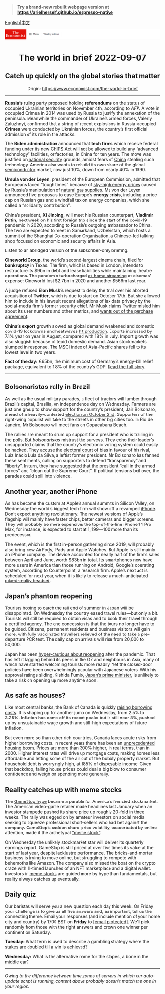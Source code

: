 > **Try a brand-new rebuilt webpage version at https://arielherself.github.io/espresso-native**

[English](https://github.com/arielherself/espresso/blob/main/README.md)|[中文](https://github-com.translate.goog/arielherself/espresso/blob/main/README.md?_x_tr_sl=en&_x_tr_tl=zh-CN&_x_tr_hl=zh-CN&_x_tr_pto=wapp)



![The Economist](menubar.png)

# <p align="center">The world in brief 2022-09-07</p>

## <p align="center">Catch up quickly on the global stories that matter</p>

<p align="center">Origin: <a href="https://www.economist.com/the-world-in-brief">https://www.economist.com/the-world-in-brief</a><hr>

<strong>Russia’s</strong> ruling party proposed holding <strong>referendums</strong> on the status of occupied Ukrainian territories on November 4th, according to <em>AFP</em>. A [vote](https://www.economist.com/europe/2014/03/15/a-predictable-outcome) in occupied Crimea in 2014 was used by Russia to justify the annexation of the peninsula. Meanwhile the commander of Ukraine’s armed forces, Valeriy Zaluzhnyi, confirmed that a string of recent explosions in Russia-occupied <strong>Crimea </strong>were conducted by Ukrainian forces, the country’s first official admission of its role in the attacks.

The <strong>Biden administration </strong>announced that <strong>tech firms</strong> which receive federal funding under its new [CHIPS Act](https://www.economist.com/united-states/2022/07/29/america-takes-on-china-with-a-giant-microchips-bill) will not be allowed to build any “advanced technology” facilities, or factories, in China for ten years. The move was justified on [national security](https://www.economist.com/britain/2022/07/07/britain-and-america-sound-a-joint-alarm-over-china) grounds, amidst fears of [China](https://www.economist.com/international/2022/01/29/will-china-dominate-the-world-of-semiconductors) stealing such technology. America also wants to rebuild its own share of the global [semiconductor](https://www.economist.com/business/2022/07/10/after-a-turbocharged-boom-are-chipmakers-in-for-a-supersize-bust) market, now just 10%, down from nearly 40% in 1990.

<strong>Ursula von der Leyen</strong>, president of the European Commission, admitted that Europeans faced “tough times” because of [sky-high energy prices](https://www.economist.com/europe/2022/09/05/europe-scrambles-to-protect-citizens-from-sky-high-energy-prices) caused by Russia’s manipulation of [natural gas supplies](https://www.economist.com/europe/2022/07/11/europe-is-preparing-for-russian-gas-to-be-cut-off-this-winter). Ms von der Leyen announced five proposals to ease Europe’s <strong>energy crisis</strong>, including a price cap on Russian gas and a windfall tax on energy companies, which she called a “solidarity contribution”.

China’s president, <strong>Xi Jinping</strong>, will meet his Russian counterpart, <strong>Vladimir Putin</strong>, next week on his first foreign trip since the start of the covid-19 pandemic in 2020, according to Russia’s outgoing ambassador to China. The two are expected to meet in Samarkand, Uzbekistan, which hosts a summit of the Shanghai Co-operation Organisation, a Chinese-led talking shop focused on economic and security affairs in Asia.

Listen to an abridged version of the subscriber-only briefing.

<strong>Cineworld Group</strong>, the world’s second-largest cinema chain, filed for <strong>bankruptcy</strong> in Texas. The firm, which is based in London, intends to restructure its $9bn in debt and lease liabilities while maintaining theatre operations. The pandemic turbocharged [at-home streaming](https://www.economist.com/business/disney-netflix-apple-is-anyone-winning-the-streaming-wars/21807591) at cinemas’ expense: Cineworld lost $2.7bn in 2020 and another $566m last year.

A judge refused <strong>Elon Musk’s </strong>request to delay the trial over his aborted acquisition of <strong>Twitter</strong>, which is due to start on October 17th. But she allowed him to include in his lawsuit recent allegations of lax data privacy by the social-media firm’s former security chief. Mr Musk claims Twitter misled him about its user numbers and other metrics, and [wants out of the purchase agreement](https://www.economist.com/business/2022/07/11/with-or-without-elon-musk-twitter-is-overdue-a-shake-up).

<strong>China’s export</strong> growth slowed as global demand weakened and domestic covid-19 lockdowns and heatwaves [hit production](https://www.economist.com/the-economist-explains/2022/09/06/will-chinas-economy-ever-overtake-americas). Exports increased by 7.1% year on year in August, compared with 18% in July. Import growth was also sluggish because of tepid domestic demand. Asian stockmarkets slumped in response. The MSCI index of Asia-Pacific shares fell to its lowest level in two years.

<strong>Fact of the day:</strong> €65bn, the minimum cost of Germany’s energy-bill relief package, equivalent to 1.8% of the country’s GDP. [Read the full story](https://www.economist.com/europe/2022/09/05/europe-scrambles-to-protect-citizens-from-sky-high-energy-prices).

----------

## Bolsonaristas rally in Brazil

As well as the usual military parades, a fleet of tractors will lumber through Brazil’s capital, Brasília, on independence day on Wednesday. Farmers are just one group to show support for the country’s president, Jair Bolsonaro, ahead of a heavily-contested [election on October 2nd](https://www.economist.com/the-americas/2022/07/14/might-jair-bolsonaro-try-to-steal-brazils-election). Supporters of the right-wing populist will take to the streets in other big cities too. In Rio de Janeiro, Mr Bolsonaro will meet fans on Copacabana Beach. 

The rallies are meant to drum up support for a president who is trailing in the polls. But <em>bolsonaristas </em>mistrust the surveys. They echo their leader’s unsupported claims that the country’s electronic voting system could easily be hacked. They accuse the [electoral court](https://www.economist.com/the-americas/2021/09/11/jair-bolsonaro-fires-up-his-fans-by-attacking-judges) of bias in favour of his rival, Luiz Inácio Lula da Silva, a leftist former president. Mr Bolsonaro has fanned these sentiments, calling on supporters to defend “transparency” and “liberty”. In turn, they have suggested that the president “call in the armed forces” and “clean out the Supreme Court”. If political tensions boil over, the parades could spill into violence.

## Another year, another iPhone

As has become the custom at Apple’s annual summits in Silicon Valley, on Wednesday the world’s biggest tech firm will show off a revamped [iPhone](https://www.economist.com/business/2022/07/31/apple-already-sold-everyone-an-iphone-now-what). Don’t expect anything revolutionary. The newest versions of Apple’s flagship will mainly have faster chips, better cameras and bigger screens. They will probably be more expensive: the top-of-the-line ‌iPhone 14 Pro‌ Max, for instance, is expected to start at $1,199—$100 more than its predecessor.

  
 The event, which is the first in-person gathering since 2019, will probably also bring new AirPods, iPads and Apple Watches. But Apple is still mainly an iPhone company. The device accounted for nearly half of the firm’s sales between April and June, worth $83bn in total. Its smartphones now have more users in America than those running on Android, Google’s operating system, according to Counterpoint, a research firm. Apple’s next act is scheduled for next year, when it is likely to release a much-anticipated [mixed-reality headset](https://www.economist.com/business/2022/04/09/from-apple-to-google-big-tech-is-building-vr-and-ar-headsets).

## Japan’s phantom reopening

Tourists hoping to catch the tail end of summer in Japan will be disappointed. On Wednesday the country eased travel rules—but only a bit. Tourists will still be required to obtain visas and to book their travel through a certified agency. The one concession is that the tours no longer have to be guided. Citizens, permanent residents and business visitors will gain more, with fully vaccinated travellers relieved of the need to take a pre-departure PCR test. The daily cap on arrivals will rise from 20,000 to 50,000.

Japan has been [hyper-cautious about reopening](https://www.economist.com/asia/2022/07/07/what-pandemic-border-closures-say-about-japans-view-of-outsiders) after the pandemic. That has left it lagging behind its peers in the G7 and neighbours in Asia, many of which have started welcoming tourists more readily. Yet the closed-door policies have been overwhelmingly popular with Japanese voters. With his approval ratings sliding, Kishida Fumio, [Japan’s prime minister](https://www.economist.com/leaders/2022/07/14/japan-should-stay-true-to-abe-shinzos-vision-up-to-a-point), is unlikely to take a risk on opening up more anytime soon.

## As safe as houses?

Like most central banks, the Bank of Canada is quickly [raising borrowing costs](https://www.economist.com/finance-and-economics/2022/08/30/central-bankers-worry-that-a-new-era-of-high-inflation-is-beginning). It is shaping up for another jump on Wednesday, from 2.5% to 3.25%. Inflation has come off its recent peaks but is still near 8%, pushed up by unsustainable wage growth and still-high expectations of future inflation.

But even more so than other rich countries, Canada faces acute risks from higher borrowing costs. In recent years there has been an [unprecedented housing boom](https://www.economist.com/finance-and-economics/2022/06/09/air-starts-to-seep-out-of-the-bubbly-canadian-property-market). Prices are more than 300% higher, in real terms, than in 2000. Higher interest rates will drive up mortgage costs, making homes less affordable and letting some of the air out of the bubbly property market. But household debt is worryingly high, at 185% of disposable income. Given that backdrop, falling house prices could deal a big blow to consumer confidence and weigh on spending more generally.

## Reality catches up with meme stocks

The [GameStop hype](https://www.economist.com/finance-and-economics/2021/01/29/as-trading-restrictions-are-lifted-the-gamestop-frenzy-continues) became a parable for America’s frenzied stockmarket. The American video-game retailer made headlines last January when an investor stampede pushed its share price up roughly 20-fold in three weeks. The rally was egged on by amateur investors on social media seeking to squeeze professional short-sellers who had bet against the company. GameStop’s sudden share-price volatility, exacerbated by online attention, made it the archetypal [“meme stock”](https://www.economist.com/the-economist-explains/2021/07/06/are-meme-stocks-harmless-fun-or-a-threat-to-the-financial-old-guard). 

On Wednesday the unlikely stockmarket star will deliver its quarterly earnings report. GameStop is still priced at over five times its value at the start of last year, despite lacklustre performance. The bricks-and-mortar business is trying to move online, but struggling to compete with behemoths like Amazon. The company also missed the boat on the crypto craze with ill-timed launches of an NFT marketplace and a digital wallet. Investors in [meme stocks](https://www.economist.com/the-world-ahead/2021/11/08/the-phenomenon-of-meme-stocks-could-be-here-to-stay) are guided more by hype than fundamentals, but reality always catches up eventually.

## Daily quiz

Our baristas will serve you a new question each day this week. On Friday your challenge is to give us all five answers and, as important, tell us the connecting theme. Email your responses (and include mention of your home city and country) by 1700 BST on <strong>Friday</strong> to [<span class="__cf_email__" data-cfemail="49183c20330c3a393b2c3a3a26092c2a26272624203a3d672a2624">[email&#160;protected]</span>](https://mail.google.com/mail/?view=cm&amp;fs=1&amp;tf=1&amp;to=QuizEspresso@economist.com). We’ll pick randomly from those with the right answers and crown one winner per continent on Saturday.

<strong>Tuesday: </strong>What term is used to describe a gambling strategy where the stakes are doubled till a win is achieved?

  
<strong>Wednesday:</strong> What is the alternative name for the stapes, a bone in the middle ear?

----------

*Owing to the difference between time zones of servers in which our auto-update script is running, content above probably doesn't match the one in your region.*
